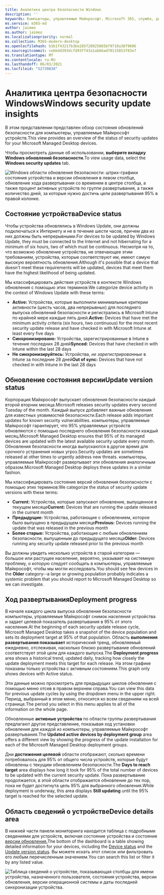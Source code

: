 ```yaml
---
title: Аналитика центра безопасности Windows
description: ''
keywords: Компьютеры, управляемые Майкрософт, Microsoft 365, служба, документация
ms.service: m365-md
author: jaimeo
ms.author: jaimeo
ms.localizationpriority: normal
ms.collection: M365-modern-desktop
ms.openlocfilehash: b3b1f43217b3be285f20925065bf9710a38f9606
ms.sourcegitcommit: cebbdd393dcfd93ff43a1ab66ad70115853f83e7
ms.translationtype: MT
ms.contentlocale: ru-RU
ms.lasthandoff: 06/03/2021
ms.locfileid: "52739838"
---
```

# <a name="windows-security-update-insights"></a><span data-ttu-id="a1dae-103">Аналитика центра безопасности Windows</span><span class="sxs-lookup"><span data-stu-id="a1dae-103">Windows security update insights</span></span>
<span data-ttu-id="a1dae-104">В этом представлении представлен обзор состояния обновлений безопасности для компьютеры, управляемые Майкрософт устройств.</span><span class="sxs-lookup"><span data-stu-id="a1dae-104">This view provides an overview of the status of security updates for your Microsoft Managed Desktop devices.</span></span> 

<span data-ttu-id="a1dae-105">Чтобы просмотреть данные об использовании, <strong>выберите вкладку Windows обновлений безопасности.</strong></span><span class="sxs-lookup"><span data-stu-id="a1dae-105">To view usage data, select the <strong>Windows security updates</strong> tab.</span></span>

![Windows области обновления безопасности: штрих-графики состояния устройства и версии обновления в левом столбце, обновление хода развертывания со временем в центре столбца, а также процент активных устройств по группе развертывания, а также количество дней, за которые нужно достичь цели развертывания 95% в правой колонке.](../../media/update-insights.jpg)

## <a name="device-status"></a><span data-ttu-id="a1dae-107">Состояние устройства</span><span class="sxs-lookup"><span data-stu-id="a1dae-107">Device status</span></span>

<span data-ttu-id="a1dae-108">Чтобы устройства обновлялись в Windows Update, они должны подключаться к Интернету и не в течение шести часов, причем два из них должны быть непрерывными.</span><span class="sxs-lookup"><span data-stu-id="a1dae-108">For devices to be updated by Windows Update, they must be connected to the Internet and not hibernating for a minimum of six hours, two of which must be continuous.</span></span> <span data-ttu-id="a1dae-109">Несмотря на то, что возможно обновление устройства, не отвечающее этим требованиям, устройства, которые соответствуют им, имеют самую высокую вероятность обновления.</span><span class="sxs-lookup"><span data-stu-id="a1dae-109">Although it's possible that a device that doesn't meet these requirements will be updated, devices that meet them have the highest likelihood of being updated.</span></span> 

<span data-ttu-id="a1dae-110">Мы классифицировать действия устройств в контексте Windows обновления с помощью этих терминов:</span><span class="sxs-lookup"><span data-stu-id="a1dae-110">We categorize device activity in the context of Windows Update with these terms:</span></span>

- <span data-ttu-id="a1dae-111"><strong>Active:</strong> Устройства, которые выполнили минимальные критерии активности (шесть часов, два непрерывных) для последнего выпуска обновлений безопасности и регистрались в Microsoft Intune по крайней мере каждые пять дней.</span><span class="sxs-lookup"><span data-stu-id="a1dae-111"><strong>Active:</strong> Devices that have met the minimum activity criteria (six hours, two continuous) for the most recent security update release and have checked in with Microsoft Intune at least every five days</span></span>
- <span data-ttu-id="a1dae-112"><strong>Синхронизировано:</strong> Устройства, зарегистрированные в Intune в течение последних 28 дней</span><span class="sxs-lookup"><span data-stu-id="a1dae-112"><strong>Synced:</strong> Devices that have checked in with Intune within the last 28 days</span></span>
- <span data-ttu-id="a1dae-113"><strong>Не синхронизируйтесь:</strong> Устройства, <i>не зарегистрированные</i> в Intune за последние 28 дней</span><span class="sxs-lookup"><span data-stu-id="a1dae-113"><strong>Out of sync:</strong> Devices that have <i>not</i> checked in with Intune in the last 28 days</span></span>




## <a name="update-version-status"></a><span data-ttu-id="a1dae-114">Обновление состояния версии</span><span class="sxs-lookup"><span data-stu-id="a1dae-114">Update version status</span></span>

<span data-ttu-id="a1dae-115">Корпорация Майкрософт выпускает обновления безопасности каждый второй вторник месяца.</span><span class="sxs-lookup"><span data-stu-id="a1dae-115">Microsoft releases security updates every second Tuesday of the month.</span></span> <span data-ttu-id="a1dae-116">Каждый выпуск добавляет важные обновления для известных уязвимостей безопасности.</span><span class="sxs-lookup"><span data-stu-id="a1dae-116">Each release adds important updates for known security vulnerabilities.</span></span> <span data-ttu-id="a1dae-117">компьютеры, управляемые Майкрософт гарантирует, что 95% управляемых устройств обновляются с помощью последнего обновления безопасности каждый месяц.</span><span class="sxs-lookup"><span data-stu-id="a1dae-117">Microsoft Managed Desktop ensures that 95% of its managed devices are updated with the latest available security update every month.</span></span> <span data-ttu-id="a1dae-118">Обновления безопасности иногда выпускаются в другое время для срочного устранения новых угроз.</span><span class="sxs-lookup"><span data-stu-id="a1dae-118">Security updates are sometimes released at other times to urgently address new threats.</span></span> <span data-ttu-id="a1dae-119">компьютеры, управляемые Майкрософт развертывает эти обновления аналогичным образом.</span><span class="sxs-lookup"><span data-stu-id="a1dae-119">Microsoft Managed Desktop deploys these updates in a similar fashion.</span></span>

<span data-ttu-id="a1dae-120">Мы классифицировать состояние версий обновления безопасности с помощью этих терминов:</span><span class="sxs-lookup"><span data-stu-id="a1dae-120">We categorize the status of security update versions with these terms:</span></span>

- <span data-ttu-id="a1dae-121"><strong>Current:</strong> Устройства, которые запускают обновление, выпущенное в текущем месяце</span><span class="sxs-lookup"><span data-stu-id="a1dae-121"><strong>Current:</strong> Devices that are running the update released in the current month</span></span>
- <span data-ttu-id="a1dae-122"><strong>Предыдущие:</strong> Устройства, работающие с обновлением, которое было выпущено в предыдущем месяце</span><span class="sxs-lookup"><span data-stu-id="a1dae-122"><strong>Previous:</strong> Devices running the update that was released in the previous month</span></span>
- <span data-ttu-id="a1dae-123"><strong>Более старые:</strong> Устройства, работающие с любым обновлением безопасности, выпущенным до предыдущего месяца</span><span class="sxs-lookup"><span data-stu-id="a1dae-123"><strong>Older:</strong> Devices running any security update released prior to the previous month</span></span>

<span data-ttu-id="a1dae-124">Вы должны увидеть несколько <strong></strong> устройств в старой категории — большое или растущее население, вероятно, указывает на системную проблему, о которую следует сообщать в компьютеры, управляемые Майкрософт, чтобы мы могли исследовать.</span><span class="sxs-lookup"><span data-stu-id="a1dae-124">You should see few devices in the <strong>Older</strong> category--a large or growing population probably indicates a systemic problem that you should report to Microsoft Managed Desktop so we can investigate.</span></span>


## <a name="deployment-progress"></a><span data-ttu-id="a1dae-125">Ход развертывания</span><span class="sxs-lookup"><span data-stu-id="a1dae-125">Deployment progress</span></span>

<span data-ttu-id="a1dae-126">В начале каждого цикла выпуска обновления безопасности компьютеры, управляемые Майкрософт снимок населения устройства и задает целевой показатель развертывания в 95% от этого населения.</span><span class="sxs-lookup"><span data-stu-id="a1dae-126">At the beginning of each security update release cycle, Microsoft Managed Desktop takes a snapshot of the device population and sets its deployment target at 95% of that population.</span></span> <span data-ttu-id="a1dae-127">Область <strong>выполнения развертывания показывает</strong> исторический тренд, обновляемый ежедневно, отслеживая, насколько близко развертывание обновлений соответствует этой цели для каждого выпуска.</span><span class="sxs-lookup"><span data-stu-id="a1dae-127">The <strong>Deployment progress</strong> area shows a historical trend, updated daily, tracking how closely the update deployment meets this target for each release.</span></span> <span data-ttu-id="a1dae-128">На этом графике показаны только устройства с активным состоянием.</span><span class="sxs-lookup"><span data-stu-id="a1dae-128">This graph only shows devices with Active status.</span></span>

<span data-ttu-id="a1dae-129">Эти данные можно просмотреть для предыдущих циклов обновления с помощью меню отсев в правом верхнем справа.</span><span class="sxs-lookup"><span data-stu-id="a1dae-129">You can view this data for previous update cycles by using the dropdown menu in the upper right.</span></span> <span data-ttu-id="a1dae-130">Период, выбранный в этом меню, относится ко всем сведениям на всей странице.</span><span class="sxs-lookup"><span data-stu-id="a1dae-130">The period you select in this menu applies to all of the information on the whole page.</span></span>

<span data-ttu-id="a1dae-131">Обновленные <strong>активные устройства</strong> по области группы развертывания предлагают другое представление, показывая ход установки обновления для каждой из компьютеры, управляемые Майкрософт развертывания.</span><span class="sxs-lookup"><span data-stu-id="a1dae-131">The <strong>Updated active devices by deployment group</strong> area offers a different view by showing the progress of the update installation for each of the Microsoft Managed Desktop deployment groups.</span></span>

<span data-ttu-id="a1dae-132">Дни <strong>достижения целевой</strong> области отображают, сколько времени потребовалось для 95% от общего числа устройств, которые будут обновлены с текущим обновлением безопасности.</span><span class="sxs-lookup"><span data-stu-id="a1dae-132">The <strong>Days to reach target</strong> area displays how long it took for 95% of the total number of devices to be updated with the current security update.</span></span> <span data-ttu-id="a1dae-133">Пока развертывание продолжается, в <strong></strong> этой области отображается обновление до тех пор, пока не будет достигнута цель 95% для выбранного обновления.</span><span class="sxs-lookup"><span data-stu-id="a1dae-133">While deployment is underway, this area displays <strong>Still updating</strong> until the 95% target is reached for the selected update.</span></span>

## <a name="device-details-area"></a><span data-ttu-id="a1dae-134">Область сведений о устройстве</span><span class="sxs-lookup"><span data-stu-id="a1dae-134">Device details area</span></span>

<span data-ttu-id="a1dae-135">В нижней части панели мониторинга находится таблица с [](#device-status) подробными сведениями для устройств, включая состояние устройства и состояние [версии обновления.](#update-version-status)</span><span class="sxs-lookup"><span data-stu-id="a1dae-135">The bottom of the dashboard is a table showing detailed information for your devices, including the [Device status](#device-status) and the [Update version status](#update-version-status).</span></span> <span data-ttu-id="a1dae-136">Вы можете искать этот список или фильтровать его любым перечисленным значением.</span><span class="sxs-lookup"><span data-stu-id="a1dae-136">You can search this list or filter it by any listed value.</span></span>


![Таблица сведений о устройстве, показывающая столбцы для имени устройства, назначенного пользователя, состояния устройства, версии обновления, версии операционной системы и даты последней синхронизации устройства.](../../media/security-update-insights-device-table-sterile.png)
